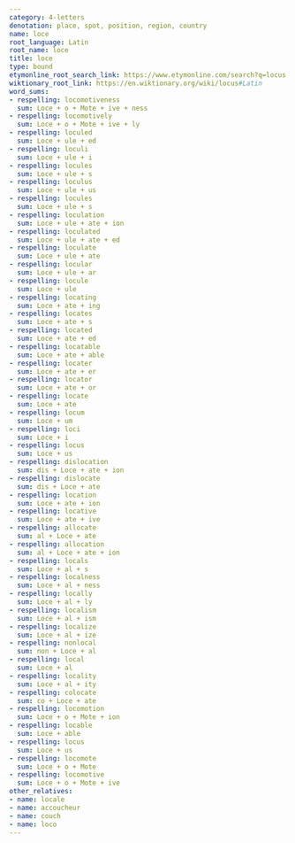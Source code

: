 ```yaml
---
category: 4-letters
denotation: place, spot, position, region, country
name: loce
root_language: Latin
root_name: loce
title: loce
type: bound
etymonline_root_search_link: https://www.etymonline.com/search?q=locus
wiktionary_root_link: https://en.wiktionary.org/wiki/locus#Latin
word_sums:
- respelling: locomotiveness
  sum: Loce + o + Mote + ive + ness
- respelling: locomotively
  sum: Loce + o + Mote + ive + ly
- respelling: loculed
  sum: Loce + ule + ed
- respelling: loculi
  sum: Loce + ule + i
- respelling: locules
  sum: Loce + ule + s
- respelling: loculus
  sum: Loce + ule + us
- respelling: locules
  sum: Loce + ule + s
- respelling: loculation
  sum: Loce + ule + ate + ion
- respelling: loculated
  sum: Loce + ule + ate + ed
- respelling: loculate
  sum: Loce + ule + ate
- respelling: locular
  sum: Loce + ule + ar
- respelling: locule
  sum: Loce + ule
- respelling: locating
  sum: Loce + ate + ing
- respelling: locates
  sum: Loce + ate + s
- respelling: located
  sum: Loce + ate + ed
- respelling: locatable
  sum: Loce + ate + able
- respelling: locater
  sum: Loce + ate + er
- respelling: locator
  sum: Loce + ate + or
- respelling: locate
  sum: Loce + ate
- respelling: locum
  sum: Loce + um
- respelling: loci
  sum: Loce + i
- respelling: locus
  sum: Loce + us
- respelling: dislocation
  sum: dis + Loce + ate + ion
- respelling: dislocate
  sum: dis + Loce + ate
- respelling: location
  sum: Loce + ate + ion
- respelling: locative
  sum: Loce + ate + ive
- respelling: allocate
  sum: al + Loce + ate
- respelling: allocation
  sum: al + Loce + ate + ion
- respelling: locals
  sum: Loce + al + s
- respelling: localness
  sum: Loce + al + ness
- respelling: locally
  sum: Loce + al + ly
- respelling: localism
  sum: Loce + al + ism
- respelling: localize
  sum: Loce + al + ize
- respelling: nonlocal
  sum: non + Loce + al
- respelling: local
  sum: Loce + al
- respelling: locality
  sum: Loce + al + ity
- respelling: colocate
  sum: co + Loce + ate
- respelling: locomotion
  sum: Loce + o + Mote + ion
- respelling: locable
  sum: Loce + able
- respelling: locus
  sum: Loce + us
- respelling: locomote
  sum: Loce + o + Mote
- respelling: locomotive
  sum: Loce + o + Mote + ive
other_relatives:
- name: locale
- name: accoucheur
- name: couch
- name: loco
---
```

